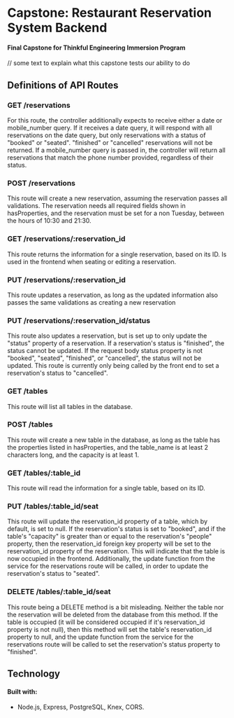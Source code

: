 # Capstone: Restaurant Reservation System Backend
#### Final Capstone for Thinkful Engineering Immersion Program

// some text to explain what this capstone tests our ability to do

## Definitions of API Routes

### GET /reservations
For this route, the controller additionally expects to receive either a date or mobile_number query. If it receives a date query, it will respond with all reservations on the date query, but only reservations with a status of "booked" or "seated". "finished" or "cancelled" reservations will not be returned. If a mobile_number query is passed in, the controller will return all reservations that match the phone number provided, regardless of their status.

### POST /reservations
This route will create a new reservation, assuming the reservation passes all validations. The reservation needs all required fields shown in hasProperties, and the reservation must be set for a non Tuesday, between the hours of 10:30 and 21:30.

### GET /reservations/:reservation_id
This route returns the information for a single reservation, based on its ID. Is used in the frontend when seating or editing a reservation.

### PUT /reservations/:reservation_id
This route updates a reservation, as long as the updated information also passes the same validations as creating a new reservation

### PUT /reservations/:reservation_id/status
This route also updates a reservation, but is set up to only update the "status" property of a reservation. If a reservation's status is "finished", the status cannot be updated. If the request body status property is not "booked", "seated", "finished", or "cancelled", the status will not be updated. This route is currently only being called by the front end to set a reservation's status to "cancelled".

### GET /tables
This route will list all tables in the database.

### POST /tables
This route will create a new table in the database, as long as the table has the properties listed in hasProperties, and the table_name is at least 2 characters long, and the capacity is at least 1.

### GET /tables/:table_id
This route will read the information for a single table, based on its ID.

### PUT /tables/:table_id/seat
This route will update the reservation_id property of a table, which by default, is set to null. If the reservation's status is set to "booked", and if the table's "capacity" is greater than or equal to the reservation's "people" property, then the reservation_id foreign key property will be set to the reservation_id property of the reservation. This will indicate that the table is now occupied in the frontend. Additionally, the update function from the service for the reservations route will be called, in order to update the reservation's status to "seated".

### DELETE /tables/:table_id/seat
This route being a DELETE method is a bit misleading. Neither the table nor the reservation will be deleted from the database from this method. If the table is occupied (it will be considered occupied if it's reservation_id property is not null), then this method will set the table's reservation_id property to null, and the update function from the service for the reservations route will be called to set the reservation's status property to "finished".

## Technology
#### Built with:
  * Node.js, Express, PostgreSQL, Knex, CORS.
